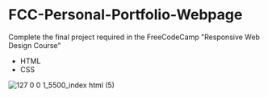 # FCC-Personal-Portfolio-Webpage
Complete the final project required in the FreeCodeCamp "Responsive Web Design Course"
* HTML
* CSS

![127 0 0 1_5500_index html (5)](https://user-images.githubusercontent.com/91674419/178517442-0efd1bed-d56d-45b2-8a2f-431c53011c27.png)
